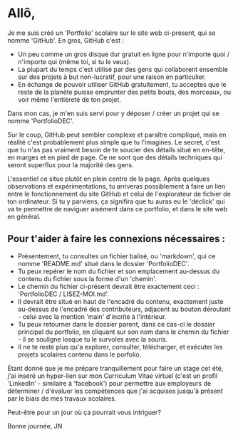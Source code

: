 # Allô,

Je me suis créé un 'Portfolio' scolaire sur le site web ci-présent, qui se nomme 'GitHub'. En gros, GitHub c'est :
- Un peu comme un gros disque dur gratuit en ligne pour n'importe quoi / n'importe qui (même toi, si tu le veux).
- La plupart du temps c'est utilisé par des gens qui collaborent ensemble sur des projets à but non-lucratif, pour une
  raison en particulier.
- En échange de pouvoir utiliser GitHub gratuitement, tu acceptes que le reste de la planète puisse emprunter des petits
  bouts, des morceaux, ou voir même l'entièreté de ton projet.

Dans mon cas, je m'en suis servi pour y déposer / créer un projet qui se nomme 'PortfolioDEC'.

Sur le coup, GitHub peut sembler complexe et paraître compliqué, mais en réalité c'est probablement plus simple que tu
l'imagines. Le secret, c'est que tu n'as pas vraiment besoin de te soucier des détails situé en en-tête, en marges et en pied de
page. Ce ne sont que des détails techniques qui seront superflux pour la majorité des gens.

L'essentiel ce situe plutôt en plein centre de la page. Après quelques observations et expérimentations, tu arriveras
possiblement à faire un lien entre le fonctionnement du site GitHub et celui de l'explorateur de fichier de ton ordinateur. Si
tu y parviens, ça signifira que tu auras eu le 'déclick' qui va te permettre de naviguer aisément dans ce portfolio, et dans le
site web en général.

## Pour t'aider à faire les connexions nécessaires :

- Présentement, tu consultes un fichier balisé, ou 'markdown', qui ce nomme 'README.md' situé dans le dossier 'PortfolioDEC'.
- Tu peux repérer le nom du fichier et son emplacement au-dessus du contenu du fichier sous la forme d'un 'chemin'.
- Le chemin du fichier ci-présent devrait être exactement ceci : 'PortfolioDEC / LISEZ-MOI.md'.
- Il devrait être situé en haut de l'encadré du contenu, exactement juste au-dessus de l'encadré des contributeurs,
  adjacent au bouton déroulant - celui avec la mention 'main' d'incrite à l'intérieur.
- Tu peux retourner dans le dossier parent, dans ce cas-ci le dossier principal du portfolio, en cliquant sur son nom dans le
  chemin du fichier - il se souligne losque tu le survoles avec la souris.
- Il ne te reste plus qu'a explorer, consulter, télécharger, et exécuter les projets scolaires contenu dans le porfolio.

Étant donné que je me prépare tranquillement pour faire un stage cet été, j'ai inséré un hyper-lien sur mon Curriculum Vitae
virtuel (c'est un profil 'LinkedIn' - similaire à 'facebook') pour permettre aux employeurs de déterminer / d'évaluer les
compétences que j'ai acquises jusqu'à présent par le biais de mes travaux scolaires. 

Peut-être pour un jour où ça pourrait vous intriguer?

Bonne journée,
JN
